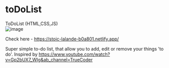 # toDoList
ToDoList (HTML,CSS,JS)  
![image](https://user-images.githubusercontent.com/72609097/122187100-01285e00-ce8f-11eb-9937-d53ea0c4e715.png)

Check here - https://stoic-lalande-b0a801.netlify.app/

Super simple to-do list, that allow you to add, edit or remove your things 'to do'.
Inspired by https://www.youtube.com/watch?v=Gp2bUX7_WIg&ab_channel=TrueCoder
